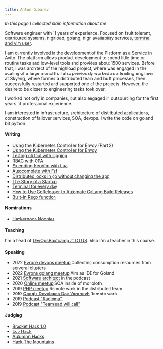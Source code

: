 ```yaml
---
title: Anton Gubarev 
---
```

*In this page I collected main information about me*

Software engineer with 11 years of experience. Focused on fault tolerant, distributed systems, highload, golang, high availability services, 
[terminal and vim user](https://github.com/antgubarev/dotfiles).

I am currently involved in the development of the Platform as a Service in Avito. The platform allows product development to spend little time on routine tasks and low-level tools and provides about 1500 services.
Before that, I was architect of the highload project, where was engaged in the scaling of a large monolith. I also previously worked as a leading engineer at Skyeng, where formed a distributed team and built processes, then successfully restarted and supported one of the projects. However, the desire to be closer to engineering tasks took over. 

I worked not only in companies, but also engaged in outsourcing for the first years of professional experience. 

I am interested in infrastructure, architecture of distributed applications, construction of failover services, SOA, devops. I write the code on go and bit python.

#### Writing
- [Using the Kubernetes Controller for Envoy (Part 2)](https://hackernoon.com/using-the-kubernetes-controller-for-envoy-part-2)
- [Using the Kubernetes Controller for Envoy](https://hackernoon.com/using-the-kubernetes-controller-for-envoy)
- [Testing cli tool with logging](https://dev.to/antgubarev/testing-cli-tool-with-logging-4h7)
- [RBAC with OPA](https://dev.to/antgubarev/rbac-with-opa-3i4h)
- [Extending NeoVim with Lua](https://dev.to/antgubarev/extending-neovim-with-lua-30gh)
- [Autocomplete with Fzf](https://dev.to/antgubarev/autocomplete-with-fzf-28eb)
- [Distributed locks in go without changing the app](https://dev.to/antgubarev/distributed-locks-in-go-without-fix-the-app-4aj8)
- [The Story of a Startup](https://dev.to/antgubarev/the-story-of-a-startup-306d)
- [Terminal for every day](https://dev.to/antgubarev/console-for-every-day-41eg)
- [How to Use GoReleaser to Automate GoLang Build Releases](https://hackernoon.com/how-to-use-goreleaser-to-automate-golang-build-releases)
- [Built-in Rego function](https://hackernoon.com/custom-rego-function-by-example) 

#### Nominations
- [Hackernoon Noonies](https://www.noonies.tech/2022/programming/2022-hackernoon-contributor-of-the-year-github)

#### Teaching
I'm a head of [DevOpsBootcamp at OTUS](https://otus.ru/lessons/devops_bootcamp/). Also I'm a teacher in this course.

#### Speaking
- 2022 [Evrone devops meetup](https://www.youtube.com/watch?v=uBTVDmHO5BQ) Collecting consumption resources from serveral clusters
- 2022 [Evrone golang meetup](https://www.youtube.com/watch?v=DbUNTGX7n94&t=9s) Vim as IDE for Goland
- 2021 [Software architect](https://vk.com/podcast-194136186_456239029) in the podcast
- 2020 [Online meetup](https://www.youtube.com/watch?v=ZYMEb_30kuo&t=548s) SOA inside of monoloth 
- 2019 [PHP meetup](https://www.youtube.com/watch?v=wfkLPF0pJmQ&t=6775s) Remote work in the distributed team
- 2019 [Google Developes Day Voronezh](https://www.youtube.com/watch?v=pE-vh2slY_c) Remote work
- 2019 [Podcast "Radioma"](http://radioma.org/radioma-se-7.html). 
- 2019 [Podcast "Teamlead will call"](https://www.youtube.com/watch?v=N3SdSJECc1A) 

#### Judging
- [Bracket Hack 1.0](https://brackethacks-1.devpost.com/)
- [Eco Hack](https://ecohacks.devpost.com/)
- [Autumnn Hacks](https://autumnnhacks.devpost.com/)
- [Hack The Mountains](https://www.hackthemountain.tech/judges)
